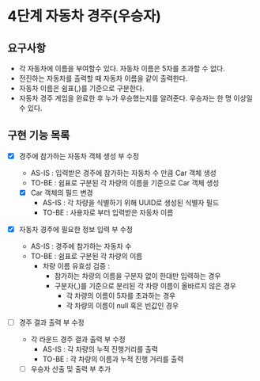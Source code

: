 4단계 자동차 경주(우승자)
===

## 요구사항
* 각 자동차에 이름을 부여할수 있다. 자동차 이름은 5자를 초과할 수 없다.
* 전진하는 자동차를 출력할 때 자동차 이름을 같이 출력한다.
* 자동차 이름은 쉼표(,)를 기준으로 구분한다.
* 자동차 경주 게임을 완료한 후 누가 우승했는지를 알려준다. 우승자는 한 명 이상일 수 있다.

## 구현 기능 목록
* [x] 경주에 참가하는 자동차 객체 생성 부 수정
  * AS-IS : 입력받은 경주에 참가하는 자동차 수 만큼 Car 객체 생성
  * TO-BE : 쉼표로 구분된 각 차량의 이름을 기준으로 Car 객체 생성
  * [x] Car 객체의 필드 변경
    * AS-IS : 각 차량을 식별하기 위해 UUID로 생성된 식별자 필드
    * TO-BE : 사용자로 부터 입력받은 자동차 이름

* [x] 자동차 경주에 필요한 정보 입력 부 수정
  * AS-IS : 경주에 참가하는 자동차 수
  * TO-BE : 쉼표로 구분된 각 차량의 이름
    * 차량 이름 유효성 검증 : 
      * 참가하는 차량의 이름을 구분자 없이 한대만 입력하는 경우 
      * 구분자(,)를 기준으로 분리된 각 차량 이름이 올바르지 않은 경우 
        * 각 차량의 이름이 5자를 초과하는 경우
        * 각 차량의 이름이 null 혹은 빈값인 경우

* [ ] 경주 결과 출력 부 수정
  * 각 라운드 경주 결과 출력 부 수정
    * AS-IS : 각 차량의 누적 진행거리를 출력
    * TO-BE : 각 차량의 이름과 누적 진행 거리를 출력
  * [ ] 우승자 산출 및 출력 부 추가
